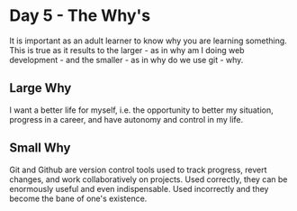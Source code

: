 # Day 5 - The Why's

It is important as an adult learner to know why you are learning something. This is true as it results to the larger - as in why am I doing web development - and the smaller - as in why do we use git - why. 

## Large Why

I want a better life for myself, i.e. the opportunity to better my situation, progress in a career, and have autonomy and control in my life.

## Small Why

Git and Github are version control tools used to track progress, revert changes, and work collaboratively on projects. Used correctly, they can be enormously useful and even indispensable. Used incorrectly and they become the bane of one's existence.